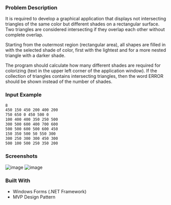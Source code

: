 ### Problem Description

It is required to develop a graphical application that displays
not intersecting triangles of the same color but different shades on a rectangular surface.
Two triangles are considered intersecting if they overlap each other without complete overlap.

Starting from the outermost region (rectangular area), all shapes are filled
in with the selected shade of color, first with the lightest and for a more nested triangle with a
darker shade.

The program should calculate how many different shades are required for colorizing (text in the upper left corner
of the application window). If the collection of triangles contains intersecting triangles, then
the word ERROR should be shown instead of the number of shades.

### Input Example
 
 ```sh
8
450 150 450 200 400 200
750 650 0 450 500 0
100 400 400 350 250 500
300 500 600 400 700 600
500 500 600 500 600 450
150 350 500 50 550 300
300 250 300 300 450 300
500 100 500 250 350 200
 ```

### Screenshots

![image](https://github.com/Lozovskij/Triangles-Problem-WinForms/assets/56762093/c73b2cbe-4540-455a-9a18-7c7a34dcea2a)
![image](https://github.com/Lozovskij/Triangles-Problem-WinForms/assets/56762093/2d5ee3d2-43c7-4441-841c-66d39c98732c)

### Built With

- Windows Forms (.NET Framework)
- MVP Design Pattern
